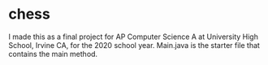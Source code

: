 # chess

I made this as a final project for AP Computer Science A at University High School, Irvine CA, for the 2020 school year. Main.java is the starter file that contains the main method.
